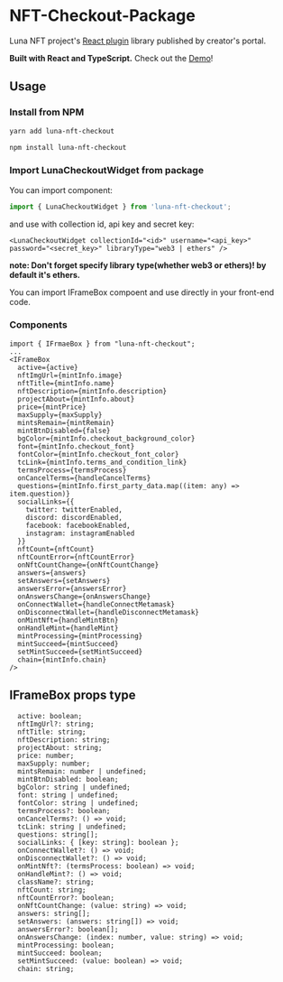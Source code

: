 # NFT-Checkout-Package

Luna NFT project's [React plugin](https://github.com/Luna-Exchange/NFT-Checkout-package) library published by creator's portal.

**Built with React and TypeScript.**
Check out the [Demo](https://zingy-cendol-f45b26.netlify.app/)!

## Usage

### Install from NPM

```bash
yarn add luna-nft-checkout
```

```bash
npm install luna-nft-checkout
```

### Import LunaCheckoutWidget from package

You can import component:

```ts
import { LunaCheckoutWidget } from 'luna-nft-checkout';
```

and use with collection id, api key and secret key:

```tsx
<LunaCheckoutWidget collectionId="<id>" username="<api_key>" password="<secret_key>" libraryType="web3 | ethers" />
```

**note: Don't forget specify library type(whether web3 or ethers)! by default it's ethers.**

You can import IFrameBox compoent and use directly in your front-end code.

### Components

```tsx
import { IFrmaeBox } from "luna-nft-checkout";
...
<IFrameBox
  active={active}
  nftImgUrl={mintInfo.image}
  nftTitle={mintInfo.name}
  nftDescription={mintInfo.description}
  projectAbout={mintInfo.about}
  price={mintPrice}
  maxSupply={maxSupply}
  mintsRemain={mintRemain}
  mintBtnDisabled={false}
  bgColor={mintInfo.checkout_background_color}
  font={mintInfo.checkout_font}
  fontColor={mintInfo.checkout_font_color}
  tcLink={mintInfo.terms_and_condition_link}
  termsProcess={termsProcess}
  onCancelTerms={handleCancelTerms}
  questions={mintInfo.first_party_data.map((item: any) => item.question)}
  socialLinks={{
    twitter: twitterEnabled,
    discord: discordEnabled,
    facebook: facebookEnabled,
    instagram: instagramEnabled
  }}
  nftCount={nftCount}
  nftCountError={nftCountError}
  onNftCountChange={onNftCountChange}
  answers={answers}
  setAnswers={setAnswers}
  answersError={answersError}
  onAnswersChange={onAnswersChange}
  onConnectWallet={handleConnectMetamask}
  onDisconnectWallet={handleDisconnectMetamask}
  onMintNft={handleMintBtn}
  onHandleMint={handleMint}
  mintProcessing={mintProcessing}
  mintSucceed={mintSucceed}
  setMintSucceed={setMintSucceed}
  chain={mintInfo.chain}
/>
```

## IFrameBox props type

```tsx
  active: boolean;
  nftImgUrl?: string;
  nftTitle: string;
  nftDescription: string;
  projectAbout: string;
  price: number;
  maxSupply: number;
  mintsRemain: number | undefined;
  mintBtnDisabled: boolean;
  bgColor: string | undefined;
  font: string | undefined;
  fontColor: string | undefined;
  termsProcess?: boolean;
  onCancelTerms?: () => void;
  tcLink: string | undefined;
  questions: string[];
  socialLinks: { [key: string]: boolean };
  onConnectWallet?: () => void;
  onDisconnectWallet?: () => void;
  onMintNft?: (termsProcess: boolean) => void;
  onHandleMint?: () => void;
  className?: string;
  nftCount: string;
  nftCountError?: boolean;
  onNftCountChange: (value: string) => void;
  answers: string[];
  setAnswers: (answers: string[]) => void;
  answersError?: boolean[];
  onAnswersChange: (index: number, value: string) => void;
  mintProcessing: boolean;
  mintSucceed: boolean;
  setMintSucceed: (value: boolean) => void;
  chain: string;
```
